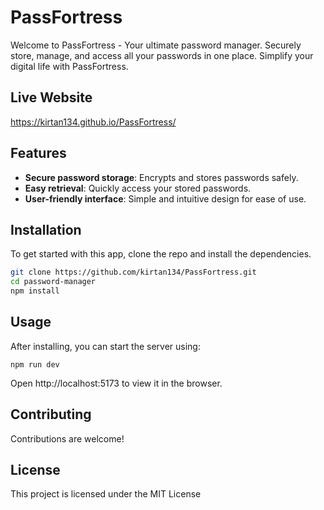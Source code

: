 # PassFortress
 Welcome to PassFortress - Your ultimate password manager. Securely store, manage, and access all your passwords in one place. Simplify your digital life with PassFortress.

## Live Website
https://kirtan134.github.io/PassFortress/

## Features
- **Secure password storage**: Encrypts and stores passwords safely.
- **Easy retrieval**: Quickly access your stored passwords.
- **User-friendly interface**: Simple and intuitive design for ease of use.

## Installation

To get started with this app, clone the repo and install the dependencies.

```bash
git clone https://github.com/kirtan134/PassFortress.git
cd password-manager
npm install
```
## Usage
After installing, you can start the server using:

```
npm run dev
```
Open http://localhost:5173 to view it in the browser.

## Contributing

Contributions are welcome!

## License

This project is licensed under the MIT License 


